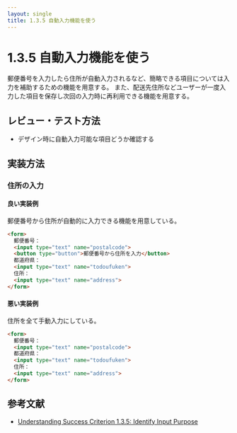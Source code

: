 ```yaml
---
layout: single
title: 1.3.5 自動入力機能を使う
---
```


# 1.3.5 自動入力機能を使う

郵便番号を入力したら住所が自動入力されるなど、簡略できる項目については入力を補助するための機能を用意する。
また、配送先住所などユーザーが一度入力した項目を保存し次回の入力時に再利用できる機能を用意する。

## レビュー・テスト方法
- デザイン時に自動入力可能な項目どうか確認する

## 実装方法

### 住所の入力

#### 良い実装例
郵便番号から住所が自動的に入力できる機能を用意している。

```html
<form>
  郵便番号：
  <input type="text" name="postalcode">
  <button type="button">郵便番号から住所を入力</button>
  都道府県：
  <input type="text" name="todoufuken">
  住所：
  <input type="text" name="address">
</form>
```

#### 悪い実装例
住所を全て手動入力にしている。

```html
<form>
  郵便番号：
  <input type="text" name="postalcode">
  都道府県：
  <input type="text" name="todoufuken">
  住所：
  <input type="text" name="address">
</form>
```

## 参考文献

- [Understanding Success Criterion 1.3.5: Identify Input Purpose](https://www.w3.org/WAI/WCAG21/Understanding/identify-input-purpose.html)
